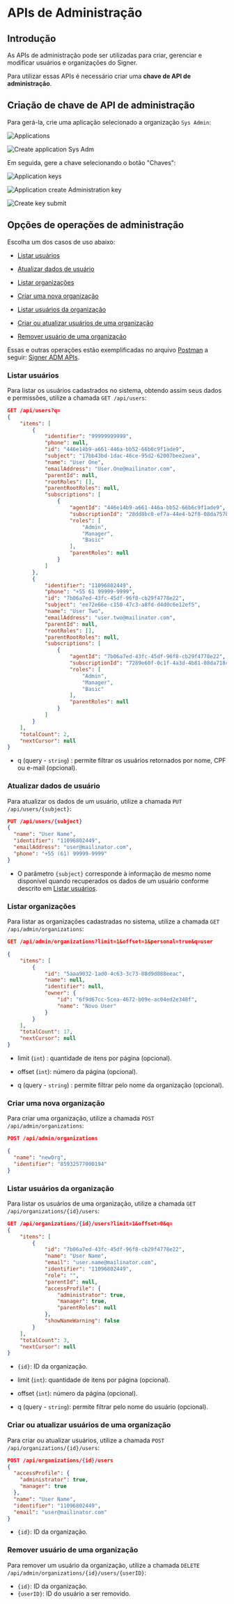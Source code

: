 # APIs de Administração

## Introdução
As APIs de administração pode ser utilizadas para criar, gerenciar e modificar usuários e organizações do Signer.

Para utilizar essas APIs é necessário criar uma **chave de API de administração**.

## Criação de chave de API de administração

Para gerá-la, crie uma aplicação selecionado a organização `Sys Admin`:

![Applications](../images/applications.png)

![Create application Sys Adm](../images/create-application-adm.png)

Em seguida, gere a chave selecionando o botão "Chaves":

![Application keys](../images/application-keys.png)

![Application create Administration key](../images/application-keys-add.png)

![Create key submit](../images/create-key.png)

## Opções de operações de administração

Escolha um dos casos de uso abaixo:

* [Listar usuários](#listar-usuários)

* [Atualizar dados de usuário](#atualizar-dados-de-usuário)

* [Listar organizações](#listar-organizações)

* [Criar uma nova organização](#criar-uma-nova-organização)

* [Listar usuários da organização](#listar-usuários-da-organização)

* [Criar ou atualizar usuários de uma organização](#criar-ou-atualizar-usuários-de-uma-organização)

* [Remover usuário de uma organização](#remover-usuário-de-uma-organização)

Essas e outras operações estão exemplificadas no arquivo [Postman](https://www.postman.com/) a seguir: [Signer ADM APIs](https://cdn.lacunasoftware.com/signer/docs/Signer%20ADM-5.postman_collection.json).

### Listar usuários

Para listar os usuários cadastrados no sistema, obtendo assim seus dados e permissões, utilize a chamada `GET /api/users`:

```json
GET /api/users?q=
{
    "items": [
        {
            "identifier": "99999999999",
            "phone": null,
            "id": "446e14b9-a661-446a-bb52-66b6c9f1ade9",
            "subject": "17bb43bd-1dac-46ce-95d2-62007bee2aea",
            "name": "User One",
            "emailAddress": "User.One@mailinator.com",
            "parentId": null,
            "rootRoles": [],
            "parentRootRoles": null,
            "subscriptions": [
                {
                    "agentId": "446e14b9-a661-446a-bb52-66b6c9f1ade9",
                    "subscriptionId": "28dd8bc0-ef7a-44e4-b2f8-08da757b7cf1",
                    "roles": [
                        "Admin",
                        "Manager",
                        "Basic"
                    ],
                    "parentRoles": null
                }
            ]
        },
        {
            "identifier": "11096802449",
            "phone": "+55 61 99999-9999",
            "id": "7b06a7ed-43fc-45df-96f8-cb29f4778e22",
            "subject": "ee72e66e-c150-47c3-a8fd-d4d0c6e12ef5",
            "name": "User Two",
            "emailAddress": "user.two@mailinator.com",
            "parentId": null,
            "rootRoles": [],
            "parentRootRoles": null,
            "subscriptions": [
                {
                    "agentId": "7b06a7ed-43fc-45df-96f8-cb29f4778e22",
                    "subscriptionId": "7289e60f-0c1f-4a3d-4b81-08da718c9ef3",
                    "roles": [
                        "Admin",
                        "Manager",
                        "Basic"
                    ],
                    "parentRoles": null
                }
            ]
        }
    ],
    "totalCount": 2,
    "nextCursor": null
}

```

* q (query - `string`) : permite filtrar os usuários retornados por nome, CPF ou e-mail (opcional).

### Atualizar dados de usuário

Para atualizar os dados de um usuário, utilize a chamada `PUT /api/users/{subject}`:

```json
PUT /api/users/{subject}
{
  "name": "User Name",
  "identifier": "11096802449",
  "emailAddress": "user@mailinator.com",
  "phone": "+55 (61) 99999-9999"
}
```

* O parâmetro `{subject}` corresponde à informação de mesmo nome disponível quando recuperados os dados de um usuário conforme descrito em [Listar usuários](#listar-usuários).

### Listar organizações

Para listar as organizações cadastradas no sistema, utilize a chamada `GET /api/admin/organizations`:

```json
GET /api/admin/organizations?limit=1&offset=1&personal=true&q=user

{
    "items": [
        {
            "id": "5aaa9032-1ad0-4c63-3c73-08d9d088eeac",
            "name": null,
            "identifier": null,
            "owner": {
                "id": "6f9d67cc-5cea-4672-b09e-ac04ed2e348f",
                "name": "Novo User"
            }
        }
    ],
    "totalCount": 17,
    "nextCursor": null
}
```

* limit (`int`) : quantidade de itens por página (opcional).

* offset (`int`): número da página (opcional).

* q (query - `string`) : permite filtrar pelo nome da organização (opcional).

### Criar uma nova organização

Para criar uma organização, utilize a chamada `POST /api/admin/organizations`:

```json
POST /api/admin/organizations

{
  "name": "newOrg",
  "identifier": "85932577000194"
}
```

### Listar usuários da organização

Para listar os usuários de uma organização, utilize a chamada `GET /api/organizations/{id}/users`:

```json
GET /api/organizations/{id}/users?limit=1&offset=0&q=
{
    "items": [
        {
            "id": "7b06a7ed-43fc-45df-96f8-cb29f4778e22",
            "name": "User Name",
            "email": "user.name@mailinator.com",
            "identifier": "11096802449",
            "role": "",
            "parentId": null,
            "accessProfile": {
                "administrator": true,
                "manager": true,
                "parentRoles": null
            },
            "showNameWarning": false
        }
    ],
    "totalCount": 3,
    "nextCursor": null
}
```
* `{id}`: ID da organização.

* limit (`int`): quantidade de itens por página (opcional).

* offset (`int`): número da página (opcional).

* q (query - `string`): permite filtrar pelo nome do usuário (opcional).

### Criar ou atualizar usuários de uma organização

Para criar ou atualizar usuários, utilize a chamada `POST /api/organizations/{id}/users`:

```json
POST /api/organizations/{id}/users
{
  "accessProfile": {
    "administrator": true,
    "manager": true
  },
  "name": "User Name",
  "identifier": "11096802449",
  "email": "user@mailinator.com"
}
```

* `{id}`: ID da organização.

### Remover usuário de uma organização

Para remover um usuário da organização, utilize a chamada `DELETE /api/admin/organizations/{id}/users/{userID}`:

* `{id}`: ID da organização.
* `{userID}`: ID do usuário a ser removido.
